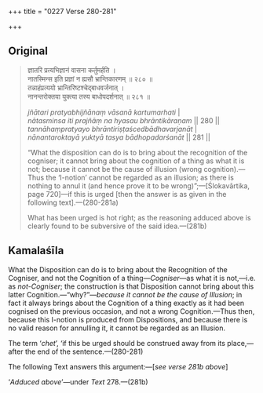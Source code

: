 +++
title = "0227 Verse 280-281"

+++
## Original 
>
> ज्ञातरि प्रत्यभिज्ञानं वासना कर्तुमर्हति ।  
> नातस्मिन्स इति प्रज्ञां न ह्यसौ भ्रान्तिकारणम् ॥ २८० ॥  
> तन्नाहंप्रत्ययो भ्रान्तिरिष्टश्चेद्बाधवर्जनात् ।  
> नानन्तरोक्तया युक्त्या तस्य बाधोपदर्शनात् ॥ २८१ ॥ 
>
> *jñātari pratyabhijñānaṃ vāsanā kartumarhati* \|  
> *nātasminsa iti prajñāṃ na hyasau bhrāntikāraṇam* \|\| 280 \|\|  
> *tannāhaṃpratyayo bhrāntiriṣṭaścedbādhavarjanāt* \|  
> *nānantaroktayā yuktyā tasya bādhopadarśanāt* \|\| 281 \|\| 
>
> “What the disposition can do is to bring about the recognition of the cogniser; it cannot bring about the cognition of a thing as what it is not; because it cannot be the cause of illusion (wrong cognition).—Thus the ‘I-notion’ cannot be regarded as an illusion; as there is nothing to annul it (and hence prove it to be wrong)”;—[Ślokavārtika, page 720]—if this is urged [then the answer is as given in the following text].—(280-281a) 
>
> What has been urged is hot right; as the reasoning adduced above is clearly found to be subversive of the said idea.—(281b)



## Kamalaśīla

What the Disposition can do is to bring about the Recognition of the Cogniser, and not the Cognition of a thing—*Cogniser*—as what it is not,—i.e. as *not-Cogniser*; the construction is that Disposition cannot bring about this latter Cognition.—“why?”—*because it cannot be the cause of Illusion*; in fact it always brings about the Cognition of a thing exactly as it had been cognised on the previous occasion, and not a wrong Cognition.—Thus then, because this I-notion is produced from Dispositions, and because there is no valid reason for annulling it, it cannot be regarded as an Illusion.

The term ‘*chet*’, ‘if this be urged should be construed away from its place,—after the end of the sentence.—(280-281)

The following Text answers this argument:—[*see verse 281b above*]

‘*Adduced above*’—under *Text* 278.—(281b)


